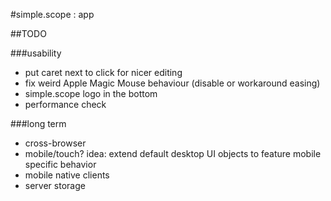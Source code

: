 #simple.scope : app

##TODO

###usability
* put caret next to click for nicer editing
* fix weird Apple Magic Mouse behaviour (disable or workaround easing)
* simple.scope logo in the bottom
* performance check


###long term
* cross-browser
* mobile/touch? idea: extend default desktop UI objects to feature mobile specific behavior
* mobile native clients
* server storage